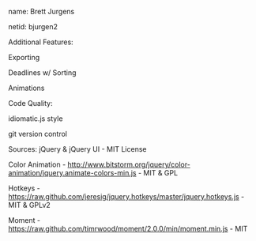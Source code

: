 name: Brett Jurgens

netid: bjurgen2

Additional Features:

Exporting

Deadlines w/ Sorting

Animations

Code Quality:

idiomatic.js style

git version control

Sources:
jQuery & jQuery UI - MIT License

Color Animation - http://www.bitstorm.org/jquery/color-animation/jquery.animate-colors-min.js - MIT & GPL

Hotkeys - https://raw.github.com/jeresig/jquery.hotkeys/master/jquery.hotkeys.js - MIT & GPLv2

Moment - https://raw.github.com/timrwood/moment/2.0.0/min/moment.min.js - MIT